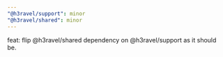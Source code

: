 ```yaml
---
"@h3ravel/support": minor
"@h3ravel/shared": minor
---
```


feat: flip @h3ravel/shared dependency on @h3ravel/support as it should be.
